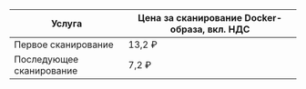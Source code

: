 Услуга | Цена за сканирование Docker-образа, вкл. НДС
--- | ---
Первое сканирование | 13,2 ₽
Последующее сканирование | 7,2 ₽